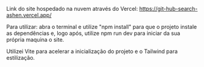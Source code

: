 Link do site hospedado na nuvem através do Vercel: https://git-hub-search-ashen.vercel.app/

Para utilizar: abra o terminal e utilize "npm install" para que o projeto instale as dependências e, logo após, utilize npm run dev para iniciar da sua própria maquina o site.

Utilizei Vite para acelerar a inicialização do projeto e o Tailwind para estilização.
